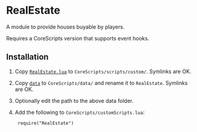 # RealEstate

A module to provide houses buyable by players.

Requires a CoreScripts version that supports event hooks.

## Installation

1. Copy [`RealEstate.lua`](RealEstate.lua) to `CoreScripts/scripts/custom/`.  Symlinks are OK.

1. Copy [`data`](data) to `CoreScripts/data/` and rename it to `RealEstate`.  Symlinks are OK.

1. Optionally edit the path to the above data folder.

1. Add the following to `CoreScripts/customScripts.lua`:

        require("RealEstate")

